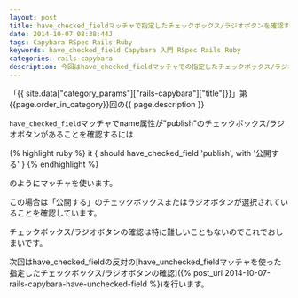 ```yaml
---
layout: post
title: have_checked_fieldマッチャで指定したチェックボックス/ラジオボタンを確認する
date: 2014-10-07 08:38:44J
tags: Capybara RSpec Rails Ruby
keywords: have_checked_field Capybara 入門 RSpec Rails Ruby
categories: rails-capybara
description: 今回はhave_checked_fieldマッチャでの指定したチェックボックス/ラジオボタンの確認テストを行います。
---
```


「{{ site.data["category_params"]["rails-capybara"]["title"]}}」第{{page.order_in_category}}回の{{ page.description }}

`have_checked_field`マッチャでname属性が"publish"のチェックボックス/ラジオボタンがあることを確認するには

{% highlight ruby %}
it { should have_checked_field 'publish', with '公開する' }
{% endhighlight %}

のようにマッチャを使います。

この場合は「公開する」のチェックボックスまたはラジオボタンが選択されていることを確認しています。

チェックボックス/ラジオボタンの確認は特に難しいこともないのでこれでおしまいです。

次回はhave_checked_fieldの反対の[have_unchecked_fieldマッチャを使った指定したチェックボックス/ラジオボタンの確認]({% post_url 2014-10-07-rails-capybara-have-unchecked-field %})を行います。
